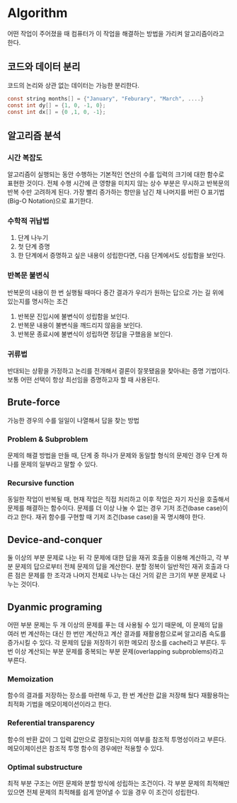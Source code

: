 # Algorithm

어떤 작업이 주어졌을 때 컴퓨터가 이 작업을 해결하는 방법을 가리켜 알고리즘이라고 한다.

## 코드와 데이터 분리

코드의 논리와 상관 없는 데이터는 가능한 분리한다.

```C
const string months[] = {"January", "Feburary", "March", ....}
const int dy[] = {1, 0, -1, 0};
const int dx[] = {0 ,1, 0, -1};
```

## 알고리즘 분석

### 시간 복잡도

알고리즘이 실행되는 동안 수행하는 기본적인 연산의 수를 입력의 크기에 대한 함수로 표현한 것이다.
전체 수행 시간에 큰 영향을 미치지 않는 상수 부분은 무시하고 반복문의 반복 수만 고려하게 된다.
가장 빨리 증가하는 항만을 남긴 채 나머지를 버린 O 표기법(Big-O Notation)으로 표기한다.

### 수학적 귀납법

1. 단계 나누기
2. 첫 단계 증명
3. 한 단계에서 증명하고 싶은 내용이 성립한다면, 다음 단계에서도 성립함을 보인다.

### 반복문 불변식

반복문의 내용이 한 번 실행될 때마다 중간 결과가 우리가 원하는 답으로 가는 길 위에 있는지를 명시하는 조건

1. 반복문 진입시에 불변식이 성립함을 보인다.
2. 반복문 내용이 불변식을 깨드리지 않음을 보인다.
3. 반복문 종료시에 불변식이 성립하면 정답을 구했음을 보인다.

### 귀류법

반대되는 상황을 가정하고 논리를 전개해서 결론이 잘못됐음을 찾아내는 증명 기법이다.
보통 어떤 선택이 항상 최선임을 증명하고자 할 때 사용된다.

## Brute-force

가능한 경우의 수를 일일이 나열해서 답을 찾는 방법

### Problem & Subproblem

문제의 해결 방법을 만들 때, 단계 중 하나가 문제와 동일할 형식의 문제인 경우 단계 하나를 문제의 일부라고 말할 수 있다.

### Recursive function

동일한 작업이 반복될 때, 현재 작업은 직접 처리하고 이후 작업은 자기 자신을 호출해서 문제를 해결하는 함수이다.
문제를 더 이상 나눌 수 없는 경우 기저 조건(base case)이라고 한다.
재귀 함수를 구현할 때 기저 조건(base case)을 꼭 명시해야 한다.

## Device-and-conquer

둘 이상의 부분 문제로 나눈 뒤 각 문제에 대한 답을 재귀 호출을 이용해 계산하고, 각 부분 문제의 답으로부터 전체 문제의 답을 계산한다.
분할 정복이 일반적인 재귀 호출과 다른 점은 문제를 한 조각과 나머지 전체로 나누는 대신 거의 같은 크기의 부분 문제로 나누는 것이다.

## Dyanmic programing

어떤 부분 문제는 두 개 이상의 문제를 푸는 데 사용될 수 있기 때문에, 이 문제의 답을 여러 번 계산하는 대신 한 번만 계산하고 계산 결과를 재활용함으로써 알고리즘 속도를 증가시킬 수 있다.
각 문제의 답을 저장하기 위한 메모리 장소를 cache라고 부른다.
두 번 이상 계산되는 부분 문제를 중복되는 부분 문제(overlapping subproblems)라고 부른다.

### Memoization

함수의 결과를 저장하는 장소를 마련해 두고, 한 번 계산한 값을 저장해 뒀다 재활용하는 최적화 기법을 메모이제이션이라고 한다.

### Referential transparency

함수의 반환 값이 그 입력 값만으로 결정되는지의 여부를 참조적 투명성이라고 부른다.
메모이제이션은 참조적 투명 함수의 경우에만 적용할 수 있다.

### Optimal substructure

최적 부분 구조는 어떤 문제와 분할 방식에 성립하는 조건이다.
각 부분 문제의 최적해만 있으면 전체 문제의 최적해를 쉽게 얻어낼 수 있을 경우 이 조건이 성립한다.
